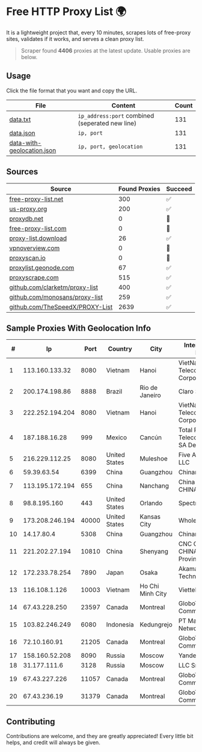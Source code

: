 
# Free HTTP Proxy List 🌍

It is a lightweight project that, every 10 minutes, scrapes lots of free-proxy sites, validates if it works, and serves a clean proxy list.


> Scraper found **4406** proxies at the latest update. Usable proxies are below.

## Usage

Click the file format that you want and copy the URL.


|File|Content|Count|
|----|-------|-----|
|[data.txt](https://raw.githubusercontent.com/themiralay/Proxy-List-World/master/data.txt)|`ip_address:port` combined (seperated new line)|131|
|[data.json](https://raw.githubusercontent.com/themiralay/Proxy-List-World/master/data.json)|`ip, port`|131|
|[data-with-geolocation.json](https://raw.githubusercontent.com/themiralay/Proxy-List-World/master/data-with-geolocation.json)|`ip, port, geolocation`|131|

## Sources

|Source|Found Proxies|Succeed|
|------|-------------|-------|
|[free-proxy-list.net](https://free-proxy-list.net)|300|✅|
|[us-proxy.org](https://www.us-proxy.org)|200|✅|
|[proxydb.net](http://proxydb.net)|0|🚫|
|[free-proxy-list.com](https://free-proxy-list.com/?page=&port=&type%5B%5D=http&type%5B%5D=https&up_time=0&search=Search)|0|🚫|
|[proxy-list.download](https://www.proxy-list.download/HTTP)|26|✅|
|[vpnoverview.com](https://vpnoverview.com/privacy/anonymous-browsing/free-proxy-servers)|0|🚫|
|[proxyscan.io](https://www.proxyscan.io)|0|🚫|
|[proxylist.geonode.com](https://proxylist.geonode.com/api/proxy-list?limit=300&page=1&sort_by=lastChecked&sort_type=desc&protocols=http,https)|67|✅|
|[proxyscrape.com](https://api.proxyscrape.com/v2/?request=displayproxies&protocol=http&timeout=10000&country=all&ssl=all&anonymity=all)|515|✅|
|[github.com/clarketm/proxy-list](https://raw.githubusercontent.com/clarketm/proxy-list/master/proxy-list-raw.txt)|400|✅|
|[github.com/monosans/proxy-list](https://raw.githubusercontent.com/monosans/proxy-list/main/proxies/http.txt)|259|✅|
|[github.com/TheSpeedX/PROXY-List](https://raw.githubusercontent.com/TheSpeedX/PROXY-List/master/http.txt)|2639|✅|


## Sample Proxies With Geolocation Info

|#|Ip|Port|Country|City|Internet Service Provider|
|-|--|----|-------|----|-------------------------|
|1|113.160.133.32|8080|Vietnam|Hanoi|VietNam Post and Telecom Corporation|
|2|200.174.198.86|8888|Brazil|Rio de Janeiro|Claro S.A|
|3|222.252.194.204|8080|Vietnam|Hanoi|VietNam Post and Telecom Corporation|
|4|187.188.16.28|999|Mexico|Cancún|Total Play Telecomunicaciones SA De CV|
|5|216.229.112.25|8080|United States|Muleshoe|Five Area Systems, LLC|
|6|59.39.63.54|6399|China|Guangzhou|Chinanet|
|7|113.195.172.194|655|China|Nanchang|China Unicom CHINA169 Network|
|8|98.8.195.160|443|United States|Orlando|Spectrum|
|9|173.208.246.194|40000|United States|Kansas City|WholeSale Internet|
|10|14.17.80.4|5308|China|Guangzhou|Chinanet|
|11|221.202.27.194|10810|China|Shenyang|CNC Group CHINA169 Liaoning Province Network|
|12|172.233.78.254|7890|Japan|Osaka|Akamai Technologies, Inc.|
|13|116.108.1.126|10003|Vietnam|Ho Chi Minh City|Viettel Corporation|
|14|67.43.228.250|23597|Canada|Montreal|GloboTech Communications|
|15|103.82.246.249|6080|Indonesia|Kedungrejo|PT Master Star Network|
|16|72.10.160.91|21205|Canada|Montreal|GloboTech Communications|
|17|158.160.52.208|8090|Russia|Moscow|Yandex.Cloud LLC|
|18|31.177.111.6|3128|Russia|Moscow|LLC Smart Ape|
|19|67.43.227.226|11057|Canada|Montreal|GloboTech Communications|
|20|67.43.236.19|31379|Canada|Montreal|GloboTech Communications|



## Contributing

Contributions are welcome, and they are greatly appreciated! Every
little bit helps, and credit will always be given.

